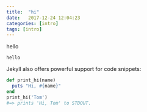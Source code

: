 ```yaml
---
title:  "hi"
date:   2017-12-24 12:04:23
categories: [intro]
tags: [intro]
---
```

hello

`hello`

Jekyll also offers powerful support for code snippets:

``` ruby
def print_hi(name)
  puts "Hi, #{name}"
end
print_hi('Tom')
#=> prints 'Hi, Tom' to STDOUT.
```
